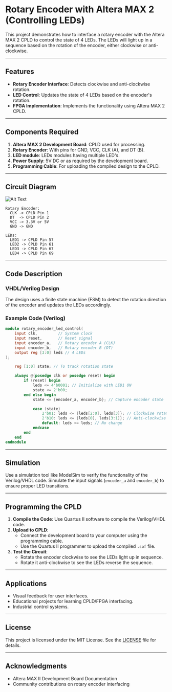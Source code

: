 
# Rotary Encoder with Altera MAX 2 (Controlling LEDs)

This project demonstrates how to interface a rotary encoder with the Altera MAX 2 CPLD to control the state of 4 LEDs. The LEDs will light up in a sequence based on the rotation of the encoder, either clockwise or anti-clockwise.

---

## Features

- **Rotary Encoder Interface**: Detects clockwise and anti-clockwise rotation.
- **LED Control**: Updates the state of 4 LEDs based on the encoder's rotation.
- **FPGA Implementation**: Implements the functionality using Altera MAX 2 CPLD.

---

## Components Required

1. **Altera MAX 2 Development Board**: CPLD used for processing.
2. **Rotary Encoder**: With pins for GND, VCC, CLK (A), and DT (B).
3. **LED module**: LEDs modules having multiple LED's.
5. **Power Supply**: 5V DC or as required by the development board.
6. **Programming Cable**: For uploading the compiled design to the CPLD.

---

## Circuit Diagram
![Alt Text](https://app.diagrams.net/#G1BKfS8M5c6pZoAbiBCce9VmJtt2dy0loa#%7B%22pageId%22%3A%22RVINTYbqA5r6dPPLfOth%22%7D)
```
Rotary Encoder:
  CLK -> CPLD Pin 1
  DT  -> CPLD Pin 2
  VCC -> 3.3V or 5V
  GND -> GND

LEDs:
  LED1 -> CPLD Pin 57 
  LED2 -> CPLD Pin 61
  LED3 -> CPLD Pin 67
  LED4 -> CPLD Pin 69

```

---

## Code Description

### VHDL/Verilog Design

The design uses a finite state machine (FSM) to detect the rotation direction of the encoder and updates the LEDs accordingly.

### Example Code (Verilog)

```verilog
module rotary_encoder_led_control(
    input clk,         // System clock
    input reset,       // Reset signal
    input encoder_a,   // Rotary encoder A (CLK)
    input encoder_b,   // Rotary encoder B (DT)
    output reg [3:0] leds // 4 LEDs
);

    reg [1:0] state; // To track rotation state

    always @(posedge clk or posedge reset) begin
        if (reset) begin
            leds <= 4'b0001; // Initialize with LED1 ON
            state <= 2'b00;
        end else begin
            state <= {encoder_a, encoder_b}; // Capture encoder state

            case (state)
                2'b01: leds <= {leds[2:0], leds[3]}; // Clockwise rotation
                2'b10: leds <= {leds[0], leds[3:1]}; // Anti-clockwise rotation
                default: leds <= leds; // No change
            endcase
        end
    end
endmodule
```

---

## Simulation

Use a simulation tool like ModelSim to verify the functionality of the Verilog/VHDL code. Simulate the input signals (`encoder_a` and `encoder_b`) to ensure proper LED transitions.

---

## Programming the CPLD

1. **Compile the Code**: Use Quartus II software to compile the Verilog/VHDL code.
2. **Upload to CPLD**:
   - Connect the development board to your computer using the programming cable.
   - Use the Quartus II programmer to upload the compiled `.sof` file.
3. **Test the Circuit**:
   - Rotate the encoder clockwise to see the LEDs light up in sequence.
   - Rotate it anti-clockwise to see the LEDs reverse the sequence.

---

## Applications

- Visual feedback for user interfaces.
- Educational projects for learning CPLD/FPGA interfacing.
- Industrial control systems.

---

## License

This project is licensed under the MIT License. See the [LICENSE](LICENSE) file for details.

---

## Acknowledgments

- Altera MAX II Development Board Documentation
- Community contributions on rotary encoder interfacing
